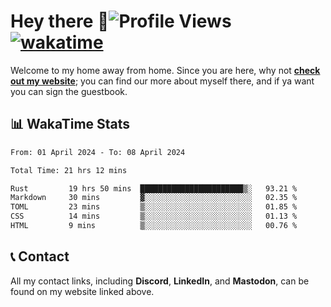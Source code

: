 # Hey there :wave:![Profile Views](https://komarev.com/ghpvc/?username=skifli) [![wakatime](https://wakatime.com/badge/user/b4317b02-0c6d-457b-82a4-a448b8a8d1df.svg)](https://wakatime.com/@b4317b02-0c6d-457b-82a4-a448b8a8d1df)

Welcome to my home away from home. Since you are here, why not [**check out my website**](https://skifli.pages.dev); you can find our more about myself there, and if ya want you can sign the guestbook.

## 📊 WakaTime Stats

<!--START_SECTION:waka-->

```txt
From: 01 April 2024 - To: 08 April 2024

Total Time: 21 hrs 12 mins

Rust         19 hrs 50 mins  ███████████████████████▒░   93.21 %
Markdown     30 mins         ▓░░░░░░░░░░░░░░░░░░░░░░░░   02.35 %
TOML         23 mins         ▒░░░░░░░░░░░░░░░░░░░░░░░░   01.85 %
CSS          14 mins         ▒░░░░░░░░░░░░░░░░░░░░░░░░   01.13 %
HTML         9 mins          ▒░░░░░░░░░░░░░░░░░░░░░░░░   00.76 %
```

<!--END_SECTION:waka-->

## 📞 Contact

All my contact links, including **Discord**, **LinkedIn**, and **Mastodon**, can be found on my website linked above.
